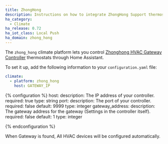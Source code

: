 ```yaml
---
title: ZhongHong
description: Instructions on how to integrate ZhongHong Support thermostats within Home Assistant.
ha_category:
  - Climate
ha_release: 0.72
ha_iot_class: Local Push
ha_domain: zhong_hong
---
```


The `zhong_hong` climate platform lets you control [Zhonghong HVAC Gateway Controller](http://zhonghongtech.cn/v1/index.shtml) thermostats through Home Assistant.

To set it up, add the following information to your `configuration.yaml` file:

```yaml
climate:
  - platform: zhong_hong
    host: GATEWAY_IP
```

{% configuration %}
host:
  description: The IP address of your controller.
  required: true
  type: string
port:
  description: The port of your controller.
  required: false
  default: 9999
  type: integer
gateway_address:
  description: The gateway address for the gateway (Settings in the controller itself).
  required: false
  default: 1
  type: integer

{% endconfiguration %}

When Gateway is found, All HVAC devices will be configured automatically.
